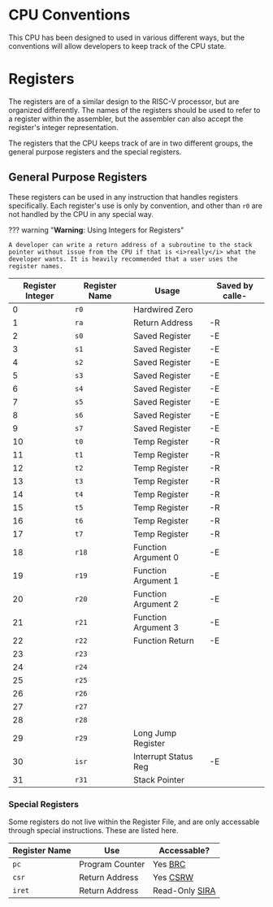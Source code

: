 # CPU Conventions

This CPU has been designed to used in various different ways, but the conventions will allow developers to keep track of the CPU state.

# Registers

The registers are of a similar design to the RISC-V processor, but are organized differently. The names of the registers should be used to refer to a register within the assembler, but the assembler can also accept the register's integer representation. 

The registers that the CPU keeps track of are in two different groups, the general purpose registers and the special registers. 

## General Purpose Registers

These registers can be used in any instruction that handles registers specifically. Each register's use is only by convention, and other than `r0` are not handled by the CPU in any special way. 

??? warning "<b>Warning</b>: Using Integers for Registers"

    A developer can write a return address of a subroutine to the stack pointer without issue from the CPU if that is <i>really</i> what the developer wants. It is heavily recommended that a user uses the register names.

| Register Integer | Register Name           | Usage                | Saved by calle- |
| ---------------- | ----------------------- | -------------------- | --------------- |
| 0                | `r0`                    | Hardwired Zero       |                 |
| 1                | `ra`                    | Return Address       | \-R             |
| 2                | `s0`                    | Saved Register       | \-E             |
| 3                | `s1`                    | Saved Register       | \-E             |
| 4                | `s2`                    | Saved Register       | \-E             |
| 5                | `s3`                    | Saved Register       | \-E             |
| 6                | `s4`                    | Saved Register       | \-E             |
| 7                | `s5`                    | Saved Register       | \-E             |
| 8                | `s6`                    | Saved Register       | \-E             |
| 9                | `s7`                    | Saved Register       | \-E             |
| 10               | `t0`                    | Temp Register        | \-R             |
| 11               | `t1`                    | Temp Register        | \-R             |
| 12               | `t2`                    | Temp Register        | \-R             |
| 13               | `t3`                    | Temp Register        | \-R             |
| 14               | `t4`                    | Temp Register        | \-R             |
| 15               | `t5`                    | Temp Register        | \-R             |
| 16               | `t6`                    | Temp Register        | \-R             |
| 17               | `t7`                    | Temp Register        | \-R             |
| 18               | `r18`                   | Function Argument 0  | \-E             |
| 19               | `r19`                   | Function Argument 1  | \-E             |
| 20               | `r20`                   | Function Argument 2  | \-E             |
| 21               | `r21`                   | Function Argument 3  | \-E             |
| 22               | `r22`                   | Function Return      | \-E             |
| 23               | `r23`                   |                      |                 |
| 24               | `r24`                   |                      |                 |
| 25               | `r25`                   |                      |                 |
| 26               | `r26`                   |                      |                 |
| 27               | `r27`                   |                      |                 |
| 28               | `r28`                   |                      |                 |
| 29               | `r29`                   | Long Jump Register   |                 |
| 30               | `isr`                   | Interrupt Status Reg | \-E             |
| 31               | `r31`                   | Stack Pointer        |                 |

### Special Registers

Some registers do not live within the Register File, and are only accessable through special instructions. These are listed here.

| Register Name | Use                  | Accessable?                                   |
| ------------- | -------------------- | --------------------------------------------- |
| `pc`          | Program Counter      | Yes [BRC](../cpu/instructions.md#brc)         |
| `csr`         | Return Address       | Yes [CSRW](../cpu/instructions.md#csrw)       |
| `iret`        | Return Address       | Read-Only [SIRA](../cpu/instructions.md#sira) |